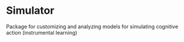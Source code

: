 Simulator
=========

Package for customizing and analyzing models for simulating cognitive action (instrumental learning)
